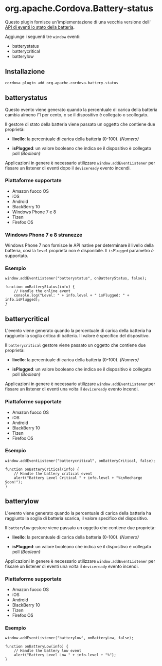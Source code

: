 <!---
    Licensed to the Apache Software Foundation (ASF) under one
    or more contributor license agreements.  See the NOTICE file
    distributed with this work for additional information
    regarding copyright ownership.  The ASF licenses this file
    to you under the Apache License, Version 2.0 (the
    "License"); you may not use this file except in compliance
    with the License.  You may obtain a copy of the License at

      http://www.apache.org/licenses/LICENSE-2.0

    Unless required by applicable law or agreed to in writing,
    software distributed under the License is distributed on an
    "AS IS" BASIS, WITHOUT WARRANTIES OR CONDITIONS OF ANY
    KIND, either express or implied.  See the License for the
    specific language governing permissions and limitations
    under the License.
-->

# org.apache.Cordova.Battery-status

Questo plugin fornisce un'implementazione di una vecchia versione dell' [API di eventi lo stato della batteria][1].

 [1]: http://www.w3.org/TR/2011/WD-battery-status-20110915/

Aggiunge i seguenti tre `window` eventi:

*   batterystatus
*   batterycritical
*   batterylow

## Installazione

    cordova plugin add org.apache.cordova.battery-status
    

## batterystatus

Questo evento viene generato quando la percentuale di carica della batteria cambia almeno l'1 per cento, o se il dispositivo è collegato o scollegato.

Il gestore di stato della batteria viene passato un oggetto che contiene due proprietà:

*   **livello**: la percentuale di carica della batteria (0-100). *(Numero)*

*   **isPlugged**: un valore booleano che indica se il dispositivo è collegato poll *(Boolean)*

Applicazioni in genere è necessario utilizzare `window.addEventListener` per fissare un listener di eventi dopo il `deviceready` evento incendi.

### Piattaforme supportate

*   Amazon fuoco OS
*   iOS
*   Android
*   BlackBerry 10
*   Windows Phone 7 e 8
*   Tizen
*   Firefox OS

### Windows Phone 7 e 8 stranezze

Windows Phone 7 non fornisce le API native per determinare il livello della batteria, così la `level` proprietà non è disponibile. Il `isPlugged` parametro *è* supportato.

### Esempio

    window.addEventListener("batterystatus", onBatteryStatus, false);
    
    function onBatteryStatus(info) {
        // Handle the online event
        console.log("Level: " + info.level + " isPlugged: " + info.isPlugged);
    }
    

## batterycritical

L'evento viene generato quando la percentuale di carica della batteria ha raggiunto la soglia critica di batteria. Il valore è specifico del dispositivo.

Il `batterycritical` gestore viene passato un oggetto che contiene due proprietà:

*   **livello**: la percentuale di carica della batteria (0-100). *(Numero)*

*   **isPlugged**: un valore booleano che indica se il dispositivo è collegato poll *(Boolean)*

Applicazioni in genere è necessario utilizzare `window.addEventListener` per fissare un listener di eventi una volta il `deviceready` evento incendi.

### Piattaforme supportate

*   Amazon fuoco OS
*   iOS
*   Android
*   BlackBerry 10
*   Tizen
*   Firefox OS

### Esempio

    window.addEventListener("batterycritical", onBatteryCritical, false);
    
    function onBatteryCritical(info) {
        // Handle the battery critical event
        alert("Battery Level Critical " + info.level + "%\nRecharge Soon!");
    }
    

## batterylow

L'evento viene generato quando la percentuale di carica della batteria ha raggiunto la soglia di batteria scarica, il valore specifico del dispositivo.

Il `batterylow` gestore viene passato un oggetto che contiene due proprietà:

*   **livello**: la percentuale di carica della batteria (0-100). *(Numero)*

*   **isPlugged**: un valore booleano che indica se il dispositivo è collegato poll *(Boolean)*

Applicazioni in genere è necessario utilizzare `window.addEventListener` per fissare un listener di eventi una volta il `deviceready` evento incendi.

### Piattaforme supportate

*   Amazon fuoco OS
*   iOS
*   Android
*   BlackBerry 10
*   Tizen
*   Firefox OS

### Esempio

    window.addEventListener("batterylow", onBatteryLow, false);
    
    function onBatteryLow(info) {
        // Handle the battery low event
        alert("Battery Level Low " + info.level + "%");
    }